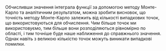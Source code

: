 Обчисливши значення інтеграла функції за допомогою методу Монте-Карло та аналітичним результатом, можна зробити висновок, що точність методу Монте-Карло залежить від кількості випадкових точок, що використовуються для обчислення. Чим більше точок ми використовуємо, тим більше вони розподіляються рівномірно по області, і тим точніше буде наше наближення до справжнього значення. Однак навіть з великою кількістю точок можуть виникати випадкові помилки. 